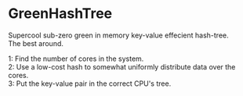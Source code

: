 # GreenHashTree
Supercool sub-zero green in memory key-value effecient hash-tree.  
The best around.  

1: Find the number of cores in the system.  
2: Use a low-cost hash to somewhat uniformly distribute data over the cores.  
3: Put the key-value pair in the correct CPU's tree.  
